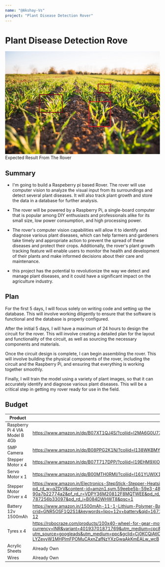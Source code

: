 ```yaml
---
name: "@Akshay-Vs"
project: "Plant Disease Detection Rover"
---
```


# Plant Disease Detection Rove

![Expected result from the rover](https://raw.githubusercontent.com/Akshay-Vs/resources/main/src/Rover_Exp.png)
Expected Result From The Rover

## Summary

- I'm going to build a Raspeberry pi based Rover. The rover will use computer vision to analyze the visual input from its surroundings and detect several plant diseases.
It will also track plant growth and store the data in a database for further analysis.

- The rover will be powered by a Raspberry Pi, a single-board computer that is popular among DIY enthusiasts and professionals alike for its small size, low power consumption, and high processing power.

- The rover's computer vision capabilities will allow it to identify and diagnose various plant diseases, which can help farmers and gardeners take timely and appropriate action to prevent the spread of these diseases and protect their crops.
Additionally, the rover's plant growth tracking feature will enable users to monitor the health and development of their plants and make informed decisions about their care and maintenance.

- this project has the potential to revolutionize the way we detect and manage plant diseases, and it could have a significant impact on the agriculture industry.
## Plan

For the first 5 days, I will focus solely on writing code and setting up the database. This will involve working diligently to ensure that the software is functional and the database is properly configured.

After the initial 5 days, I will have a maximum of 24 hours to design the circuit for the rover. This will involve creating a detailed plan for the layout and functionality of the circuit, as well as sourcing the necessary components and materials.

Once the circuit design is complete, I can begin assembling the rover. This will involve building the physical components of the rover, including the circuit and the Raspberry Pi, and ensuring that everything is working together smoothly.

Finally, I will train the model using a variety of plant images, so that it can accurately identify and diagnose various plant diseases. This will be a critical step in getting my rover ready for use in the field.

## Budget

| Product                                     | Supplier/Link                      | Cost |
|---------------------------------------------|----------------------------------- | ---- |
| Raspberry Pi 4 VIA Model B 4Gb              | https://www.amazon.in/dp/B07XT1QJ4S/?coliid=I2MA6G0U73QSWP&colid=2LJGMB7J4NAAU&ref_=lv_ov_lig_dp_it_im&th=1 | $150   |
| 5MP Camera | https://www.amazon.in/dp/B08PPG2K1N/?coliid=I138WKBMYUGHL5&colid=11ADBITY3UBCW&psc=1&ref_=lv_ov_lig_dp_it                                    | $13 |
| Stepper Motor x 4                           | https://www.amazon.in/dp/B07T717DPP/?coliid=I19EHM9XIOD3Y8&colid=1AEM19FLQIHLY&psc=1&ref_=lv_ov_lig_dp_it60 | $40 |
| Servo Motor x 1                             | https://www.amazon.in/dp/B00MTH0RMI/?coliid=I161YUWIX1TZEB&colid=N2ALCYFQLNV2&psc=1&ref_=lv_ov_lig_dp_it_im | $6 |
| Stepper Motor Driver x 4                    | https://www.amazon.in/Electronics-StepStick-Stepper-Heatsink-Printer/dp/B084DWHWT8/ref=rvi_sccl_9/259-7335168-2566924?pd_rd_w=qZDrV&content-id=amzn1.sym.59eebe5b-59e3-4882-b364-90a7b22774a2&pf_rd_p=59eebe5b-59e3-4882-b364-90a7b22774a2&pf_rd_r=VDPY36M20812F8MQTWEE&pd_rd_wg=NNVkK&pd_rd_r=d2273c82-7c61-485c-80bf-787256b33097&pd_rd_i=B084DWHWT8&psc=1 | $10 |
| Battery 12v 1500mAh                         | https://www.amazon.in/1500mAh-11-1-Lithium-Polymer-Battery/dp/B09RG2VKML/ref=sr_1_12?crid=GNR5OSF1Q2S1&keywords=lipo+12v+battery&qid=1671506034&s=electronics&sprefix=lipo+12v+battery%2Celectronics%2C292&sr=1-12 | $24 |
| Tyres x 4                                   | https://robocraze.com/products/100x40-wheel-for-gear-motor?currency=INR&variant=40193701871769&utm_medium=cpc&utm_source=google&utm_campaign=Google%20Shopping&https://robocraze.com/?utm_source=googleads&utm_medium=ppc&gclid=Cj0KCQiAtICdBhCLARIsALUBFcFjMDHncH6LLO5dNUkS4x-LYZevyW1MHPlmFPOMuCAxnZafNzYXzGwaAkKmEALw_wcB |  $5 |
| Acrylic Sheets                              | Already Own | $0 |
| Wires                                       | Already Own | $0 |